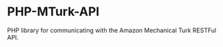 PHP-MTurk-API
=============

PHP library for communicating with the Amazon Mechanical Turk RESTFul API.
